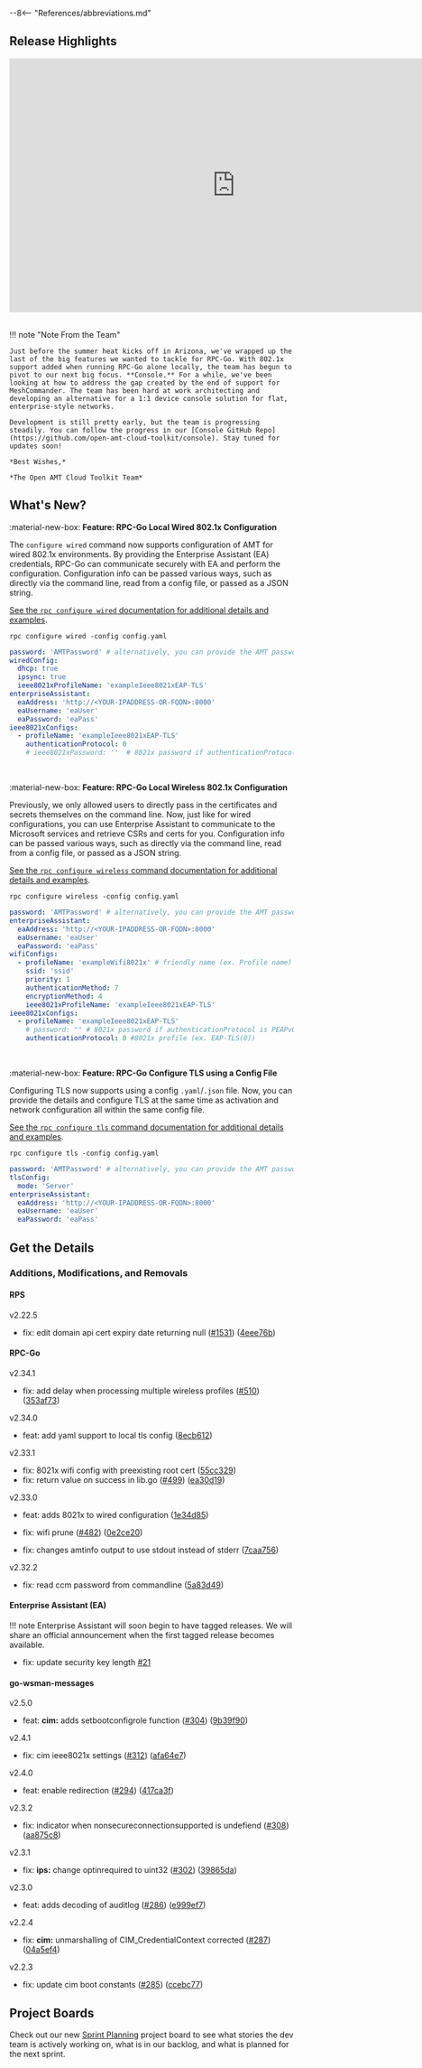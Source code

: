 --8<-- "References/abbreviations.md"
## Release Highlights

<div style="text-align:center">
  <iframe width="800" height="450" src="https://www.youtube.com/embed/kqAkDXjyeoc?si=6UGZdPnzv0tqusUB" title="May 2024 Release Video" frameborder="0" allow="accelerometer; autoplay; clipboard-write; encrypted-media; gyroscope; picture-in-picture" allowfullscreen></iframe>
</div>
<br>

!!! note "Note From the Team"
    
    Just before the summer heat kicks off in Arizona, we've wrapped up the last of the big features we wanted to tackle for RPC-Go. With 802.1x support added when running RPC-Go alone locally, the team has begun to pivot to our next big focus. **Console.** For a while, we've been looking at how to address the gap created by the end of support for MeshCommander. The team has been hard at work architecting and developing an alternative for a 1:1 device console solution for flat, enterprise-style networks.

    Development is still pretty early, but the team is progressing steadily. You can follow the progress in our [Console GitHub Repo](https://github.com/open-amt-cloud-toolkit/console). Stay tuned for updates soon!
    
    *Best Wishes,* 

    *The Open AMT Cloud Toolkit Team*


## What's New?

:material-new-box: **Feature: RPC-Go Local Wired 802.1x Configuration**

The `configure wired` command now supports configuration of AMT for wired 802.1x environments. By providing the Enterprise Assistant (EA) credentials, RPC-Go can communicate securely with EA and perform the configuration. Configuration info can be passed various ways, such as directly via the command line, read from a config file, or passed as a JSON string.

[See the `rpc configure wired` documentation for additional details and examples](./Reference/RPC/commandsRPC.md#wired).

```
rpc configure wired -config config.yaml
```

```yaml title="config.yaml with 802.1x"
password: 'AMTPassword' # alternatively, you can provide the AMT password of the device in  the command line
wiredConfig:
  dhcp: true
  ipsync: true
  ieee8021xProfileName: 'exampleIeee8021xEAP-TLS'
enterpriseAssistant:
  eaAddress: 'http://<YOUR-IPADDRESS-OR-FQDN>:8000'
  eaUsername: 'eaUser'
  eaPassword: 'eaPass'
ieee8021xConfigs:
  - profileName: 'exampleIeee8021xEAP-TLS'
    authenticationProtocol: 0
    # ieee8021xPassword: ''  # 8021x password if authenticationProtocol is 2 (PEAPv0/EAP-MSCHAPv2)
```

<br>

:material-new-box: **Feature: RPC-Go Local Wireless 802.1x Configuration**

Previously, we only allowed users to directly pass in the certificates and secrets themselves on the command line. Now, just like for wired configurations, you can use Enterprise Assistant to communicate to the Microsoft services and retrieve CSRs and certs for you. Configuration info can be passed various ways, such as directly via the command line, read from a config file, or passed as a JSON string.

[See the `rpc configure wireless` command documentation for additional details and examples](./Reference/RPC/commandsRPC.md#wireless).

```
rpc configure wireless -config config.yaml
```

```yaml title="config.yaml with 802.1x"
password: 'AMTPassword' # alternatively, you can provide the AMT password of the device in  the command line
enterpriseAssistant:
  eaAddress: 'http://<YOUR-IPADDRESS-OR-FQDN>:8000'
  eaUsername: 'eaUser'
  eaPassword: 'eaPass'
wifiConfigs:
  - profileName: 'exampleWifi8021x' # friendly name (ex. Profile name)
    ssid: 'ssid'
    priority: 1
    authenticationMethod: 7
    encryptionMethod: 4
    ieee8021xProfileName: 'exampleIeee8021xEAP-TLS'
ieee8021xConfigs:
  - profileName: 'exampleIeee8021xEAP-TLS'
    # password: "" # 8021x password if authenticationProtocol is PEAPv0/EAP-MSCHAPv2(2)
    authenticationProtocol: 0 #8021x profile (ex. EAP-TLS(0))
```

<br>

:material-new-box: **Feature: RPC-Go Configure TLS using a Config File**

Configuring TLS now supports using a config `.yaml`/`.json` file. Now, you can provide the details and configure TLS at the same time as activation and network configuration all within the same config file.

[See the `rpc configure tls` command documentation for additional details and examples](./Reference/RPC/commandsRPC.md#tls).

```
rpc configure tls -config config.yaml
```

```yaml title="config.yaml"
password: 'AMTPassword' # alternatively, you can provide the AMT password of the device in  the command line
tlsConfig:
  mode: 'Server'
enterpriseAssistant:
  eaAddress: 'http://<YOUR-IPADDRESS-OR-FQDN>:8000'
  eaUsername: 'eaUser'
  eaPassword: 'eaPass'
```

## Get the Details

### Additions, Modifications, and Removals

#### RPS

v2.22.5

- fix: edit domain api cert expiry date returning null ([#1531](https://github.com/open-amt-cloud-toolkit/rps/issues/1531)) ([4eee76b](https://github.com/open-amt-cloud-toolkit/rps/commit/4eee76b9e0eafac39590d17ac517503d729bfb24))

#### RPC-Go

v2.34.1

- fix: add delay when processing multiple wireless profiles ([#510](https://github.com/open-amt-cloud-toolkit/rpc-go/issues/510)) ([353af73](https://github.com/open-amt-cloud-toolkit/rpc-go/commit/353af731b6127e2ede460e31706a382774ddc871))

v2.34.0

- feat: add yaml support to local tls config ([8ecb612](https://github.com/open-amt-cloud-toolkit/rpc-go/commit/8ecb61257d6242f9d3d9467944482df58c27bd73))

v2.33.1

- fix: 8021x wifi config with preexisting root cert ([55cc329](https://github.com/open-amt-cloud-toolkit/rpc-go/commit/55cc32939313b8709c5f4b3d86bb1cfb1dc9e79e))
- fix: return value on success in lib.go ([#499](https://github.com/open-amt-cloud-toolkit/rpc-go/issues/499)) ([ea30d19](https://github.com/open-amt-cloud-toolkit/rpc-go/commit/ea30d196fc51ed06501dc46b8dca09f9947037bb))

v2.33.0

- feat: adds 8021x to wired configuration ([1e34d85](https://github.com/open-amt-cloud-toolkit/rpc-go/commit/1e34d852d980fa0c243dd101ec57b6211175b9cf))
- fix: wifi prune ([#482](https://github.com/open-amt-cloud-toolkit/rpc-go/issues/482)) ([0e2ce20](https://github.com/open-amt-cloud-toolkit/rpc-go/commit/0e2ce200d0f4c37d22f843cb4328d1b597b2635a))

- fix: changes amtinfo output to use stdout instead of stderr ([7caa756](https://github.com/open-amt-cloud-toolkit/rpc-go/commit/7caa7568cc1b908d1fe22413ef18db85b5b02015))

v2.32.2

- fix: read ccm password from commandline ([5a83d49](https://github.com/open-amt-cloud-toolkit/rpc-go/commit/5a83d49aebe1b089cb8de4f33c928b2d45efa28a))

#### Enterprise Assistant (EA)

!!! note
    Enterprise Assistant will soon begin to have tagged releases. We will share an official announcement when the first tagged release becomes available.

- fix: update security key length [#21](https://github.com/open-amt-cloud-toolkit/enterprise-assistant/pull/21)

#### go-wsman-messages

v2.5.0

- feat: **cim:** adds setbootconfigrole function ([#304](https://github.com/open-amt-cloud-toolkit/go-wsman-messages/issues/304)) ([9b39f90](https://github.com/open-amt-cloud-toolkit/go-wsman-messages/commit/9b39f900a467451202bcf2a6f352ad3b3bf603ec))

v2.4.1

- fix: cim ieee8021x settings ([#312](https://github.com/open-amt-cloud-toolkit/go-wsman-messages/issues/312)) ([afa64e7](https://github.com/open-amt-cloud-toolkit/go-wsman-messages/commit/afa64e7c819e07ea9f16621d2624459341b2198b))

v2.4.0

- feat: enable redirection ([#294](https://github.com/open-amt-cloud-toolkit/go-wsman-messages/issues/294)) ([417ca3f](https://github.com/open-amt-cloud-toolkit/go-wsman-messages/commit/417ca3f41876d20413eeaad2e266f384c382fc53))

v2.3.2

- fix: indicator when nonsecureconnectionsupported is undefiend ([#308](https://github.com/open-amt-cloud-toolkit/go-wsman-messages/issues/308)) ([aa875c8](https://github.com/open-amt-cloud-toolkit/go-wsman-messages/commit/aa875c858a06a0f25d0c0b878bbca16144bdb605))

v2.3.1

- fix: **ips:** change optinrequired to uint32 ([#302](https://github.com/open-amt-cloud-toolkit/go-wsman-messages/issues/302)) ([39865da](https://github.com/open-amt-cloud-toolkit/go-wsman-messages/commit/39865daa3e27363ab5987164231bd019b2e077d1))

v2.3.0

- feat: adds decoding of auditlog ([#286](https://github.com/open-amt-cloud-toolkit/go-wsman-messages/issues/286)) ([e999ef7](https://github.com/open-amt-cloud-toolkit/go-wsman-messages/commit/e999ef7b7d570e8f9442f02409fe027f7a875c0f))

v2.2.4

- fix: **cim:** unmarshalling of CIM_CredentialContext corrected ([#287](https://github.com/open-amt-cloud-toolkit/go-wsman-messages/issues/287)) ([04a5ef4](https://github.com/open-amt-cloud-toolkit/go-wsman-messages/commit/04a5ef4b1bab0380054b0d5e94cc4ad650d03807))

v2.2.3

- fix: update cim boot constants ([#285](https://github.com/open-amt-cloud-toolkit/go-wsman-messages/issues/285)) ([ccebc77](https://github.com/open-amt-cloud-toolkit/go-wsman-messages/commit/ccebc7723b1fdc5a76d1a469910269625c024ae9))

## Project Boards

Check out our new [Sprint Planning](https://github.com/orgs/open-amt-cloud-toolkit/projects/10/views/2) project board to see what stories the dev team is actively working on, what is in our backlog, and what is planned for the next sprint.
